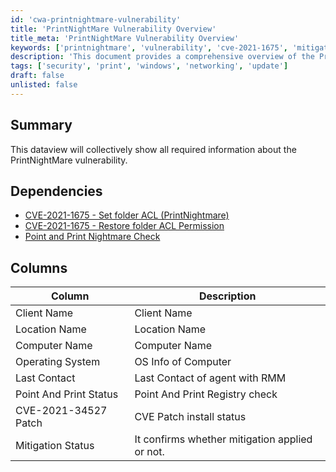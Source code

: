 ```yaml
---
id: 'cwa-printnightmare-vulnerability'
title: 'PrintNightMare Vulnerability Overview'
title_meta: 'PrintNightMare Vulnerability Overview'
keywords: ['printnightmare', 'vulnerability', 'cve-2021-1675', 'mitigation', 'status']
description: 'This document provides a comprehensive overview of the PrintNightMare vulnerability, detailing its dependencies, relevant CVEs, and a dataview that summarizes key information about affected clients and systems.'
tags: ['security', 'print', 'windows', 'networking', 'update']
draft: false
unlisted: false
---
```

## Summary

This dataview will collectively show all required information about the PrintNightMare vulnerability.

## Dependencies

- [CVE-2021-1675 - Set folder ACL (PrintNightmare)](https://proval.itglue.com/DOC-5078775-7798632)
- [CVE-2021-1675 - Restore folder ACL Permission](https://proval.itglue.com/DOC-5078775-7836838)
- [Point and Print Nightmare Check](https://proval.itglue.com/DOC-5078775-7854032)

## Columns

| Column                     | Description                             |
|---------------------------|-----------------------------------------|
| Client Name               | Client Name                             |
| Location Name             | Location Name                           |
| Computer Name             | Computer Name                           |
| Operating System          | OS Info of Computer                    |
| Last Contact              | Last Contact of agent with RMM         |
| Point And Print Status    | Point And Print Registry check         |
| CVE-2021-34527 Patch      | CVE Patch install status               |
| Mitigation Status         | It confirms whether mitigation applied or not. |

